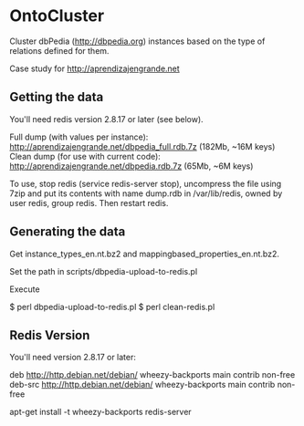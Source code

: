 OntoCluster
===========

Cluster dbPedia (http://dbpedia.org) instances based on the type of relations defined for them.

Case study for http://aprendizajengrande.net


Getting the data
----------------

You'll need redis version 2.8.17 or later (see below).

Full dump (with values per instance): http://aprendizajengrande.net/dbpedia_full.rdb.7z (182Mb, ~16M keys)
Clean dump (for use with current code): http://aprendizajengrande.net/dbpedia.rdb.7z (65Mb, ~6M keys)

To use, stop redis (service redis-server stop), uncompress the file using 7zip and put its 
contents with name dump.rdb in /var/lib/redis, owned by user redis, group redis. 
Then restart redis.


Generating the data
-------------------

Get instance_types_en.nt.bz2 and mappingbased_properties_en.nt.bz2.

Set the path in scripts/dbpedia-upload-to-redis.pl

Execute 

$ perl dbpedia-upload-to-redis.pl
$ perl clean-redis.pl


Redis Version
-------------

You'll need version 2.8.17 or later:

deb http://http.debian.net/debian/ wheezy-backports main contrib non-free
deb-src http://http.debian.net/debian/ wheezy-backports main contrib non-free

apt-get install -t wheezy-backports redis-server